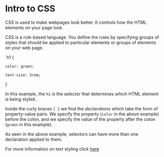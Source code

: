 # Intro to CSS

CSS is used to make webpages look better. It controls how the HTML elements on your page look.

CSS is a rule-based language. You define the rules by specifying groups of styles that should be applied to particular elements or groups of elements on your web page.

`h1 {

    color: green;

    text-size: 5rem;

}`

In this example, the `h1` is the *selector* that determines which HTML element is being styled.

Inside the curly braces `{ }` we find the *declarations* which take the form of property-value pairs. We specify the property (`color` in the above example) before the colon, and we specify the value of the property after the colon (`green` in this example).

As seen in the above example, selectors can have more than one declaration applied to them.

For more information on text styling click [here](https://developer.mozilla.org/en-US/docs/Learn/CSS/Styling_text)
